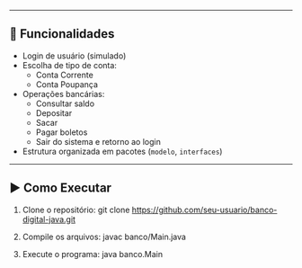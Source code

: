 ----
## 🚀 Funcionalidades

- Login de usuário (simulado)
- Escolha de tipo de conta:
  - Conta Corrente
  - Conta Poupança
- Operações bancárias:
  - Consultar saldo
  - Depositar
  - Sacar
  - Pagar boletos
  - Sair do sistema e retorno ao login
- Estrutura organizada em pacotes (`modelo`, `interfaces`)

----

## ▶️ Como Executar

1. Clone o repositório:
git clone https://github.com/seu-usuario/banco-digital-java.git

2. Compile os arquivos:
javac banco/Main.java

3. Execute o programa:
java banco.Main





